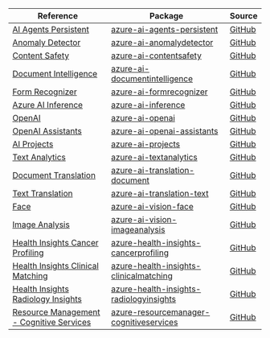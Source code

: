 | Reference | Package | Source |
|---|---|---|
|[AI Agents Persistent](ai-agents-persistent-readme.md)|[azure-ai-agents-persistent](https://repo1.maven.org/maven2/com/azure/azure-ai-agents-persistent)|[GitHub](https://github.com/Azure/azure-sdk-for-java/blob/main/sdk/ai/azure-ai-agents-persistent)|
|[Anomaly Detector](ai-anomalydetector-readme.md)|[azure-ai-anomalydetector](https://repo1.maven.org/maven2/com/azure/azure-ai-anomalydetector)|[GitHub](https://github.com/Azure/azure-sdk-for-java/blob/main/sdk/anomalydetector/azure-ai-anomalydetector)|
|[Content Safety](ai-contentsafety-readme.md)|[azure-ai-contentsafety](https://repo1.maven.org/maven2/com/azure/azure-ai-contentsafety)|[GitHub](https://github.com/Azure/azure-sdk-for-java/blob/main/sdk/contentsafety/azure-ai-contentsafety)|
|[Document Intelligence](ai-documentintelligence-readme.md)|[azure-ai-documentintelligence](https://repo1.maven.org/maven2/com/azure/azure-ai-documentintelligence)|[GitHub](https://github.com/Azure/azure-sdk-for-java/blob/main/sdk/documentintelligence/azure-ai-documentintelligence)|
|[Form Recognizer](ai-formrecognizer-readme.md)|[azure-ai-formrecognizer](https://repo1.maven.org/maven2/com/azure/azure-ai-formrecognizer)|[GitHub](https://github.com/Azure/azure-sdk-for-java/blob/main/sdk/formrecognizer/azure-ai-formrecognizer)|
|[Azure AI Inference](ai-inference-readme.md)|[azure-ai-inference](https://repo1.maven.org/maven2/com/azure/azure-ai-inference)|[GitHub](https://github.com/Azure/azure-sdk-for-java/blob/main/sdk/ai/azure-ai-inference)|
|[OpenAI](ai-openai-readme.md)|[azure-ai-openai](https://repo1.maven.org/maven2/com/azure/azure-ai-openai)|[GitHub](https://github.com/Azure/azure-sdk-for-java/blob/main/sdk/openai/azure-ai-openai)|
|[OpenAI Assistants](ai-openai-assistants-readme.md)|[azure-ai-openai-assistants](https://repo1.maven.org/maven2/com/azure/azure-ai-openai-assistants)|[GitHub](https://github.com/Azure/azure-sdk-for-java/blob/main/sdk/openai/azure-ai-openai-assistants)|
|[AI Projects](ai-projects-readme.md)|[azure-ai-projects](https://repo1.maven.org/maven2/com/azure/azure-ai-projects)|[GitHub](https://github.com/Azure/azure-sdk-for-java/blob/main/sdk/ai/azure-ai-projects)|
|[Text Analytics](ai-textanalytics-readme.md)|[azure-ai-textanalytics](https://repo1.maven.org/maven2/com/azure/azure-ai-textanalytics)|[GitHub](https://github.com/Azure/azure-sdk-for-java/blob/main/sdk/textanalytics/azure-ai-textanalytics)|
|[Document Translation](ai-translation-document-readme.md)|[azure-ai-translation-document](https://repo1.maven.org/maven2/com/azure/azure-ai-translation-document)|[GitHub](https://github.com/Azure/azure-sdk-for-java/blob/main/sdk/translation/azure-ai-translation-document)|
|[Text Translation](ai-translation-text-readme.md)|[azure-ai-translation-text](https://repo1.maven.org/maven2/com/azure/azure-ai-translation-text)|[GitHub](https://github.com/Azure/azure-sdk-for-java/blob/main/sdk/translation/azure-ai-translation-text)|
|[Face](ai-vision-face-readme.md)|[azure-ai-vision-face](https://repo1.maven.org/maven2/com/azure/azure-ai-vision-face)|[GitHub](https://github.com/Azure/azure-sdk-for-java/blob/main/sdk/face/azure-ai-vision-face)|
|[Image Analysis](ai-vision-imageanalysis-readme.md)|[azure-ai-vision-imageanalysis](https://repo1.maven.org/maven2/com/azure/azure-ai-vision-imageanalysis)|[GitHub](https://github.com/Azure/azure-sdk-for-java/blob/main/sdk/vision/azure-ai-vision-imageanalysis)|
|[Health Insights Cancer Profiling](health-insights-cancerprofiling-readme.md)|[azure-health-insights-cancerprofiling](https://repo1.maven.org/maven2/com/azure/azure-health-insights-cancerprofiling)|[GitHub](https://github.com/Azure/azure-sdk-for-java/blob/main/sdk/healthinsights/azure-health-insights-cancerprofiling)|
|[Health Insights Clinical Matching](health-insights-clinicalmatching-readme.md)|[azure-health-insights-clinicalmatching](https://repo1.maven.org/maven2/com/azure/azure-health-insights-clinicalmatching)|[GitHub](https://github.com/Azure/azure-sdk-for-java/blob/main/sdk/healthinsights/azure-health-insights-clinicalmatching)|
|[Health Insights Radiology Insights](health-insights-radiologyinsights-readme.md)|[azure-health-insights-radiologyinsights](https://repo1.maven.org/maven2/com/azure/azure-health-insights-radiologyinsights)|[GitHub](https://github.com/Azure/azure-sdk-for-java/blob/main/sdk/healthinsights/azure-health-insights-radiologyinsights)|
|[Resource Management - Cognitive Services](resourcemanager-cognitiveservices-readme.md)|[azure-resourcemanager-cognitiveservices](https://repo1.maven.org/maven2/com/azure/resourcemanager/azure-resourcemanager-cognitiveservices)|[GitHub](https://github.com/Azure/azure-sdk-for-java/blob/main/sdk/cognitiveservices/azure-resourcemanager-cognitiveservices)|
